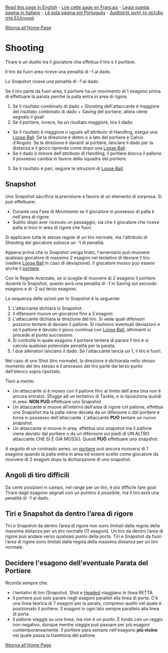 [Read this page in English](https://counterattackgame.github.io/wiki/shooting) - [Lire cette page en Français](https://counterattackgame.github.io/wiki/fr/shooting) - [Leggi questa pagina in Italiano](https://counterattackgame.github.io/wiki/it/shooting) - [Lê esta página em Português](https://counterattackgame.github.io/wiki/pt/shooting) - [Διαβάστε αυτή τη σελίδα στα Ελληνικά](https://counterattackgame.github.io/wiki/gr/shooting)

[Ritorna all'Home Page](https://counterattackgame.github.io/wiki/it/index)
# Shooting

Tirare è un duello tra il giocatore che effettua il tiro e il portiere.

Il tiro da fuori area riceve una penalità di -1 al dado.

Lo Snapshot riceve una penalità di -1 al dado.

Se il tiro parte da fuori area, il portiere ha un movimento di 1 esagono prima di effettuare la parata perché la palla entra in area di rigore.

1. Se il risultato combinato di dado + Shooting dell'attaccante è maggiore del risultato combinato di dado + Saving del portiere, allora viene segnato il goal!
2. Se il portiere, invece, ha un risultato maggiore, tira il dado:

- Se il risultato è maggiore o uguale all'attributo di Handling, esegui una [Loose Ball](https://counterattackgame.github.io/wiki/it/loose_ball). Se la direzione è dietro o a lato del portiere è Calcio d'Angolo. Se la direzione è davanti al portiere, lanciare il dado per la distanza e il gioco riprende come dopo una [Loose Ball](https://counterattackgame.github.io/wiki/loose_ball).
- Se il dado è minore dell'attributo di Handling, il portiere blocca il pallone. Il possesso cambia in favore della squadra del portiere.

3. Se il risultato è pari, seguire le istruzioni di [Loose Ball](https://counterattackgame.github.io/wiki/it/loose_ball).

## Snapshot

Uno Snapshot sacrifica la precisione a favore di un elemento di sorpresa. Si può effettuare:

- Durante una Fase di Movimento se il giocatore in possesso di palla è nell'area di rigore.
- Subito dopo aver ricevuto un passaggio, sia che il giocatore che riceve palla si trovi in area di rigore che fuori.

Si applicano tutte le stesse regole di un tiro normale, ma l'attributo di Shooting del giocatore subisce un -1 di penalità.

Appena prima che lo Snapshot venga tirato, l'avversario può muovere qualsiasi giocatore di massimo 2 esagoni nel tentativo di deviare il tiro (vedere [Loose Ball](https://counterattackgame.github.io/wiki/it/loose_ball) in caso di deviazione). Il giocatore mosso può essere anche il [portiere](https://counterattackgame.github.io/wiki/goalkeeper).

Con le Regole Avanzate, se si sceglie di muovere di 2 esagono il portiere durante lo Snapshot, questo avrà una penalità di -1 in Saving sul secondo esagono e di -2 sul terzo esagono.

La sequenza delle azioni per lo Snapshot è la seguente:

1. L'attaccante dichiara lo Snapshot.
2. Il difensore muove un giocatore fino a 2 esagoni.
3. L'attaccante dichiara la direzione del tiro. Si vede quali difensori possono tentare di deviare il pallone. Si risolvono eventuali deviazioni e se il pallone è deviato il gioco continua con [Loose Ball](https://counterattackgame.github.io/wiki/it/loose_ball), altrimenti si procede al punto successivo.
4. Si controlla in quale esagono il portiere tenterà di parare il tiro e si calcola qualsiasi potenziale penalità per la parata.
5. I due allenatori lanciano il dado. Se l'attaccante lancia un 1, il tiro è fuori.

Nel caso di uno Shot (tiro normale), la direzione è dichiarata nello stesso momento del tiro stesso e il processo del tiro parte dal terzo punto dell'elenco sopra riportato.

Tieni a mente:

- Un attaccante si è mosso con il pallone fino al limite dell'area (ma non è ancora entrato). Sfugge ad un tentativo di Tackle, e si riposiziona quindi in area. **NON PUÒ** effettuare uno Snapshot.
- Un attaccante si muove all'interno dell'area di rigore col pallone, effettua uno Snapshot ma la palla viene deviata da un difensore o dal portiere e torna in possesso dell'attaccante. L'attaccante **PUÒ** tentare un nuovo snapshot.
- Un attaccante si muove in area, effettua uno snapshot ma il pallone viene deviato dal portiere o da un difensore sui piedi di UN ALTRO attaccante CHE SI È GIÀ MOSSO. Questi **PUÒ** effettuare uno snapshot.

A seguito di un contrasto aereo, un [portiere](https://counterattackgame.github.io/wiki/it/goalkeeper) può ancora muoversi di 1 esagono quando la palla entra in area ed essere scelto come giocatore da muovere di 2 esagoni dopo la dichiarazione di uno snapshot.

## Angoli di tiro difficili

Da certe posizioni in campo, nel range per un tiro, è più difficile fare goal. Tirare dagli esagono segnati con un puntino è possibile, ma il tiro avrà una penalità di -1 al dado.

## Tiri e Snapshot da dentro l’area di rigore

Tiri e Snapshot da dentro l’area di rigore non sono limitati dalla regola della massima distanza per un tiro normale (11 esagoni). Un tiro da dentro l’area di rigore può andare verso qualsiasi punto della porta. Tiri e Snapshot da fuori l’area di rigore sono limitati dalla regola della massima distanza per un tiro normale.

## Decidere l'esagono dell'eventuale Parata del Portiere

Ricorda sempre che:

- I tentativi di tiro (Snapshot, Shot e [Headed](https://counterattackgame.github.io/wiki/it/heading) viaggiano in linea RETTA.
- Il portiere può solo parare negli esagoni paralleli alla linea di porta. C’è una linea teorica di 7 esagoni per la parata, compreso quello nel quale è posizionato il portiere: 3 esagoni in ogni lato sempre parallelo alla linea di porta.
- Il pallone viaggia su una linea, ma non è un punto. È tondo con un raggio non negativo, dunque mentre viaggia può passare per più esagoni contemporaneamente.
Il portiere para sempre nell'esagono **più vicino** nel quale passa la traiettoria del pallone.

[Ritorna all'Home Page](https://counterattackgame.github.io/wiki/it/index)
